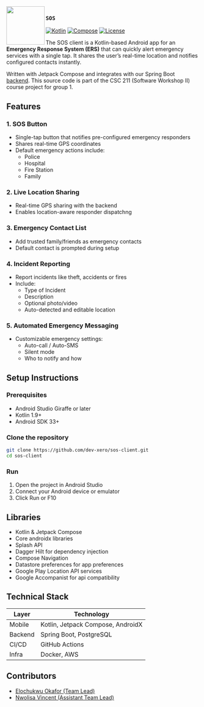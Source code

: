 <image src="https://github.com/user-attachments/assets/26138ac1-055e-4792-a49c-8c27a0a0b3a5" width="100px" align="left" />

### `SOS`

[![Kotlin](https://img.shields.io/badge/Kotlin-1.9-purple?logo=kotlin&style=for-the-badge&colorA=131820&colorB=FFFFFF)]("https://github.com/dev-xero/sos-client")
[![Compose](https://img.shields.io/badge/Jetpack%20Compose-UI-blue?style=for-the-badge&colorA=131820&colorB=FFFFFF&logo=android)]("https://github.com/dev-xero/sos-client")
[![License](https://img.shields.io/github/license/dev-xero/sos-client?style=for-the-badge&colorA=131820&colorB=FFFFFF&logo=github)]("https://github.com/dev-xero/sos-client")

The SOS client is a Kotlin-based Android app for an **Emergency Response System (ERS)** that can quickly alert emergency services with a single tap. It shares the user’s real-time location and notifies configured contacts instantly.

Written with Jetpack Compose and integrates with our Spring Boot [backend](https://github.com/Anuolu-2020/sos-backend). This source code is part of the CSC 211 (Software Workshop II) course project for group 1.

## Features

### 1. SOS Button

- Single-tap button that notifies pre-configured emergency responders
- Shares real-time GPS coordinates
- Default emergency actions include:
  - Police
  - Hospital
  - Fire Station
  - Family
 
### 2. Live Location Sharing

- Real-time GPS sharing with the backend
- Enables location-aware responder dispatchng

### 3. Emergency Contact List

- Add trusted family/friends as emergency contacts
- Default contact is prompted during setup

### 4. Incident Reporting

- Report incidents like theft, accidents or fires
- Include:
  - Type of Incident
  - Description
  - Optional photo/video
  - Auto-detected and editable location

### 5. Automated Emergency Messaging

- Customizable emergency settings:
  - Auto-call / Auto-SMS
  - Silent mode
  - Who to notify and how

## Setup Instructions

### Prerequisites

- Android Studio Giraffe or later
- Kotlin 1.9+
- Android SDK 33+

### Clone the repository

```bash
git clone https://github.com/dev-xero/sos-client.git
cd sos-client
```

### Run

1. Open the project in Android Studio
2. Connect your Android device or emulator
3. Click Run or F10

## Libraries

- Kotlin & Jetpack Compose
- Core androidx libraries
- Splash API
- Dagger Hilt for dependency injection
- Compose Navigation
- Datastore preferences for app preferences
- Google Play Location API services
- Google Accompanist for api compatibility

## Technical Stack

| Layer     | Technology                          |
|-----------|-------------------------------------|
| Mobile    | Kotlin, Jetpack Compose, AndroidX   |
| Backend   | Spring Boot, PostgreSQL             |
| CI/CD     | GitHub Actions                      |
| Infra     | Docker, AWS                         |

## Contributors

- [Elochukwu Okafor (Team Lead)](https://github.com/dev-xero)
- [Nwolisa Vincent (Assistant Team Lead)](https://github.com/NwolisaVincent)

